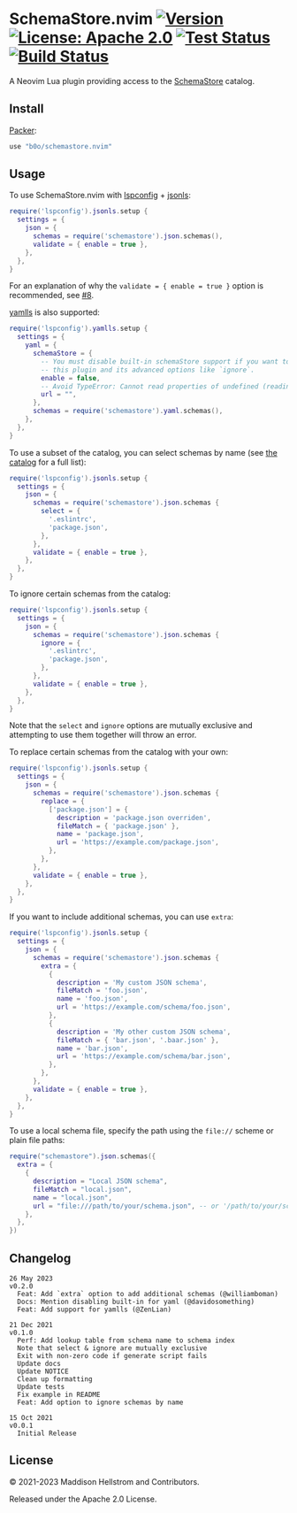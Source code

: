 # SchemaStore.nvim [![Version](https://img.shields.io/github/v/tag/b0o/schemastore.nvim?style=flat&color=yellow&label=version&sort=semver)](https://github.com/b0o/schemastore.nvim/releases) [![License: Apache 2.0](https://img.shields.io/github/license/b0o/schemastore.nvim?style=flat&color=green)](https://www.apache.org/licenses/LICENSE-2.0) [![Test Status](https://img.shields.io/github/actions/workflow/status/b0o/schemastore.nvim/test.yaml?branch=main&label=tests)](https://github.com/b0o/schemastore.nvim/actions/workflows/test.yaml) [![Build Status](https://img.shields.io/github/actions/workflow/status/b0o/schemastore.nvim/generate.yaml?branch=main)](https://github.com/b0o/schemastore.nvim/actions/workflows/generate.yaml)

A Neovim Lua plugin providing access to the [SchemaStore](https://github.com/SchemaStore/schemastore) catalog.

## Install

[Packer](https://github.com/wbthomason/packer.nvim):

```lua
use "b0o/schemastore.nvim"
```

## Usage

To use SchemaStore.nvim with [lspconfig](https://github.com/neovim/nvim-lspconfig/blob/master/doc/server_configurations.md#jsonls) + [jsonls](https://github.com/hrsh7th/vscode-langservers-extracted):

```lua
require('lspconfig').jsonls.setup {
  settings = {
    json = {
      schemas = require('schemastore').json.schemas(),
      validate = { enable = true },
    },
  },
}
```

For an explanation of why the `validate = { enable = true }` option is recommended, see [#8](https://github.com/b0o/SchemaStore.nvim/issues/8).

[yamlls](https://github.com/redhat-developer/yaml-language-server) is also supported:

```lua
require('lspconfig').yamlls.setup {
  settings = {
    yaml = {
      schemaStore = {
        -- You must disable built-in schemaStore support if you want to use
        -- this plugin and its advanced options like `ignore`.
        enable = false,
        -- Avoid TypeError: Cannot read properties of undefined (reading 'length')
        url = "",
      },
      schemas = require('schemastore').yaml.schemas(),
    },
  },
}
```

To use a subset of the catalog, you can select schemas by name (see [the catalog](https://github.com/SchemaStore/schemastore/blob/master/src/api/json/catalog.json) for a full list):

```lua
require('lspconfig').jsonls.setup {
  settings = {
    json = {
      schemas = require('schemastore').json.schemas {
        select = {
          '.eslintrc',
          'package.json',
        },
      },
      validate = { enable = true },
    },
  },
}
```

To ignore certain schemas from the catalog:

```lua
require('lspconfig').jsonls.setup {
  settings = {
    json = {
      schemas = require('schemastore').json.schemas {
        ignore = {
          '.eslintrc',
          'package.json',
        },
      },
      validate = { enable = true },
    },
  },
}
```

Note that the `select` and `ignore` options are mutually exclusive and
attempting to use them together will throw an error.

To replace certain schemas from the catalog with your own:

```lua
require('lspconfig').jsonls.setup {
  settings = {
    json = {
      schemas = require('schemastore').json.schemas {
        replace = {
          ['package.json'] = {
            description = 'package.json overriden',
            fileMatch = { 'package.json' },
            name = 'package.json',
            url = 'https://example.com/package.json',
          },
        },
      },
      validate = { enable = true },
    },
  },
}
```

If you want to include additional schemas, you can use `extra`:

```lua
require('lspconfig').jsonls.setup {
  settings = {
    json = {
      schemas = require('schemastore').json.schemas {
        extra = {
          {
            description = 'My custom JSON schema',
            fileMatch = 'foo.json',
            name = 'foo.json',
            url = 'https://example.com/schema/foo.json',
          },
          {
            description = 'My other custom JSON schema',
            fileMatch = { 'bar.json', '.baar.json' },
            name = 'bar.json',
            url = 'https://example.com/schema/bar.json',
          },
        },
      },
      validate = { enable = true },
    },
  },
}
```

To use a local schema file, specify the path using the `file://` scheme or plain file paths:

```lua
require("schemastore").json.schemas({
  extra = {
    {
      description = "Local JSON schema",
      fileMatch = "local.json",
      name = "local.json",
      url = "file:///path/to/your/schema.json", -- or '/path/to/your/schema.json'
    },
  },
})
```

## Changelog

```
26 May 2023                                                             v0.2.0
  Feat: Add `extra` option to add additional schemas (@williamboman)
  Docs: Mention disabling built-in for yaml (@davidosomething)
  Feat: Add support for yamlls (@ZenLian)

21 Dec 2021                                                             v0.1.0
  Perf: Add lookup table from schema name to schema index
  Note that select & ignore are mutually exclusive
  Exit with non-zero code if generate script fails
  Update docs
  Update NOTICE
  Clean up formatting
  Update tests
  Fix example in README
  Feat: Add option to ignore schemas by name

15 Oct 2021                                                             v0.0.1
  Initial Release
```

## License

&copy; 2021-2023 Maddison Hellstrom and Contributors.

Released under the Apache 2.0 License.
